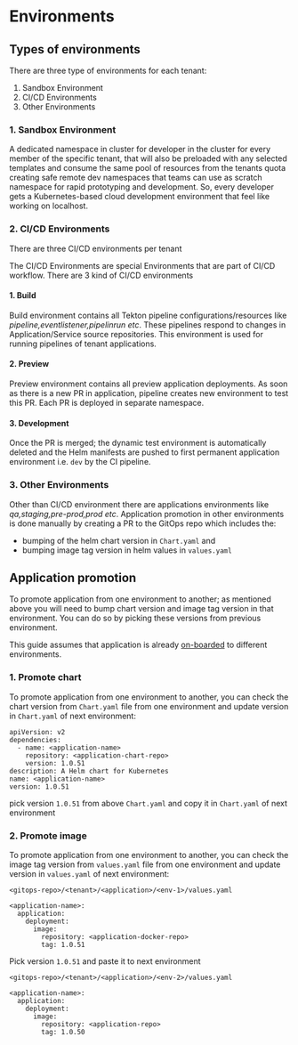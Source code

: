 # Environments

## Types of environments

There are three type of environments for each tenant:

1. Sandbox Environment
1. CI/CD Environments
2. Other Environments

### 1. Sandbox Environment

A dedicated namespace in cluster for developer in the cluster for every member of the specific tenant, that will also be preloaded with any selected templates and consume the same pool of resources from the tenants quota creating safe remote dev namespaces that teams can use as scratch namespace for rapid prototyping and development. So, every developer gets a Kubernetes-based cloud development environment that feel like working on localhost.

### 2. CI/CD Environments

There are three CI/CD environments per tenant

The CI/CD Environments are special Environments that are part of CI/CD workflow. There are 3 kind of CI/CD environments

#### 1. Build

Build environment contains all Tekton pipeline configurations/resources like *pipeline,eventlistener,pipelinrun etc*. These pipelines respond to changes in Application/Service source repositories. This environment is used for running pipelines of tenant applications.

#### 2. Preview

Preview environment contains all preview application deployments. As soon as there is a new PR in application, pipeline creates new environment to test this PR. Each PR is deployed in separate namespace.

#### 3. Development

Once the PR is merged; the dynamic test environment is automatically deleted and the Helm manifests are pushed to first permanent application environment i.e. `dev` by the CI pipeline.

### 3. Other Environments

Other than CI/CD environment there are applications environments like *qa,staging,pre-prod,prod etc*. Application promotion in other environments is done manually by creating a PR to the GitOps repo which includes the:

- bumping of the helm chart version in `Chart.yaml` and 
- bumping image tag version in helm values in `values.yaml`

## Application promotion

To promote application from one environment to another; as mentioned above you will need to bump chart version and image tag version in that environment. You can do so by picking these versions from previous environment. 

This guide assumes that application is already [on-boarded](../onboarding/application-onboarding.md) to different environments.

### 1. Promote chart

To promote application from one environment to another, you can check the chart version from `Chart.yaml` file from one environment and update version in `Chart.yaml` of next environment:

```
apiVersion: v2
dependencies:
  - name: <application-name>
    repository: <application-chart-repo>
    version: 1.0.51
description: A Helm chart for Kubernetes
name: <application-name>
version: 1.0.51
```

pick version `1.0.51` from above `Chart.yaml` and copy it in `Chart.yaml` of next environment

### 2. Promote image

To promote application from one environment to another, you can check the image tag version from `values.yaml` file from one environment and update version in `values.yaml` of next environment:

`<gitops-repo>/<tenant>/<application>/<env-1>/values.yaml`

```
<application-name>:
  application:
    deployment:
      image:
        repository: <application-docker-repo>
        tag: 1.0.51
```

Pick version `1.0.51` and paste it to next environment

`<gitops-repo>/<tenant>/<application>/<env-2>/values.yaml`

```
<application-name>:
  application:
    deployment:
      image:
        repository: <application-repo>
        tag: 1.0.50
```